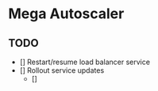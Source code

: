 # Mega Autoscaler

## TODO

- [] Restart/resume load balancer service
- [] Rollout service updates
  - [] 